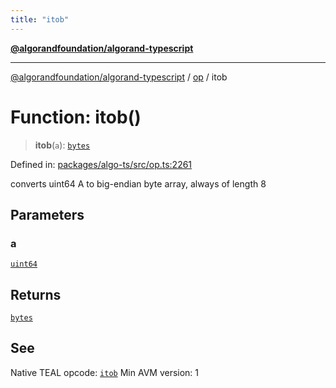 ```yaml
---
title: "itob"
---
```


[**@algorandfoundation/algorand-typescript**](../../README.md)

***

[@algorandfoundation/algorand-typescript](../../README.md) / [op](../README.md) / itob

# Function: itob()

> **itob**(`a`): [`bytes`](../../index/type-aliases/bytes.md)

Defined in: [packages/algo-ts/src/op.ts:2261](https://github.com/algorandfoundation/puya-ts/blob/main/packages/algo-ts/src/op.ts#L2261)

converts uint64 A to big-endian byte array, always of length 8

## Parameters

### a

[`uint64`](../../index/type-aliases/uint64.md)

## Returns

[`bytes`](../../index/type-aliases/bytes.md)

## See

Native TEAL opcode: [`itob`](https://developer.algorand.org/docs/get-details/dapps/avm/teal/opcodes/v10/#itob)
Min AVM version: 1
